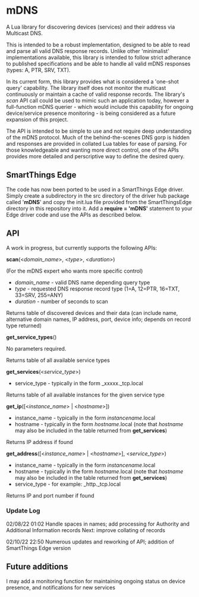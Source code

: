 # mDNS
A Lua library for discovering devices (services) and their address via Multicast DNS.

This is intended to be a robust implementation, designed to be able to read and parse all valid DNS response records.  Unlike other 'minimalist' implementations available, this library is intended to follow strict adherance to published specifications and be able to handle all valid mDNS responses (types: A, PTR, SRV, TXT).

In its current form, this library provides what is considered a 'one-shot query' capability.  The library itself does not monitor the multicast continuously or maintain a cache of valid response records.  The library's *scan* API call could be used to mimic such an application today, however a full-function mDNS querier - which would include this capability for ongoing device/service presence monitoring - is being considered as a future expansion of this project.

The API is intended to be simple to use and not require deep understanding of the mDNS protocol.  Much of the behind-the-scenes DNS gorp is hidden and responses are provided in collated Lua tables for ease of parsing.  For those knowledgeable and wanting more direct control, one of the APIs provides more detailed and perscriptive way to define the desired query.

## SmartThings Edge
The code has now been ported to be used in a SmartThings Edge driver.  Simply create a subdirectory in the src directory of the driver hub package called '**mDNS**' and copy the init.lua file provided from the SmartThingsEdge directory in this repository into it.  Add a **require = 'mDNS'** statement to your Edge driver code and use the APIs as described below.

## API
A work in progress, but currently supports the following APIs:

**scan**(<*domain_name*>, <*type*>, <*duration*>)

(For the mDNS expert who wants more specific control)

- *domain_name* - valid DNS name depending query type
- *type* - requested DNS response record type (1=A, 12=PTR, 16=TXT, 33=SRV, 255=ANY)
- *duration* - number of seconds to scan

Returns table of discovered devices and their data (can include name, alternative domain names, IP address, port, device info; depends on record type returned)
  
 
**get_service_types**()

No parameters required.

Returns table of all available service types 
 
 
**get_services**(<*service_type*>)

- service_type - typically in the form \_xxxxx.\_tcp.local

Returns table of all available instances for the given service type
 
 
**get_ip**([<*instance_name*> | <*hostname*>])

- instance_name - typically in the form *instancename*.local 
- hostname - typically in the form *hostname*.local   (note that *hostname* may also be included in the table returned from **get_services**) 

Returns IP address if found
  
  
**get_address**([<*instance_name*> | <*hostname*>], <*service_type*>)

- instance_name - typically in the form *instancename*.local 
- hostname - typically in the form *hostname*.local   (note that *hostname* may also be included in the table returned from **get_services**) 
- service_type - for example: \_http.\_tcp.local

Returns IP and port number if found


### Update Log
02/08/22 01:02    Handle spaces in names; add processing for Authority and Additional Information records
                  Next: improve collating of records

02/10/22 22:50    Numerous updates and reworking of API; addition of SmartThings Edge version


## Future additions
I may add a monitoring function for maintaining ongoing status on device presence, and notifications for new services
